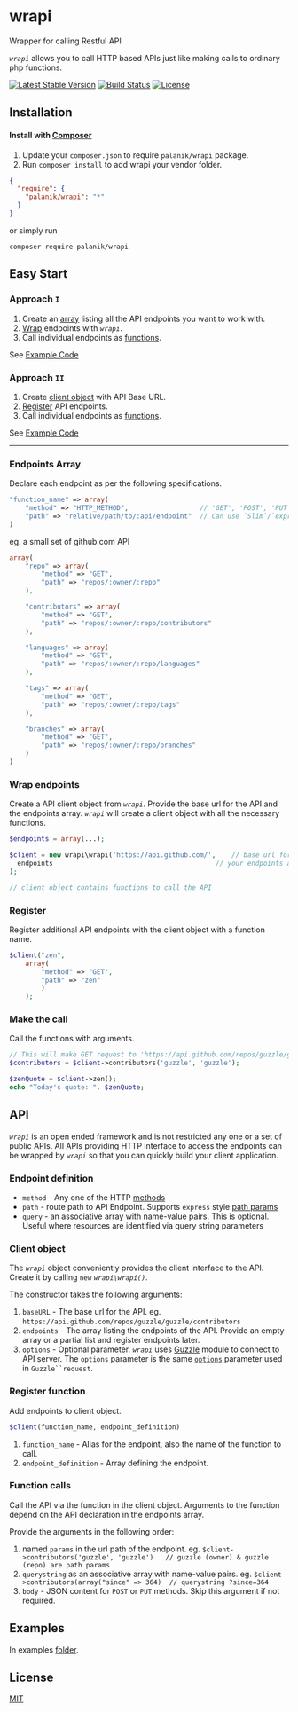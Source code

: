 wrapi
=====
Wrapper for calling Restful API

*`wrapi`* allows you to call HTTP based APIs just like making calls to ordinary php functions.

[![Latest Stable Version](https://poser.pugx.org/palanik/wrapi/v/stable.svg)](https://packagist.org/packages/palanik/wrapi)
[![Build Status](https://travis-ci.org/palanik/wrapi-php.svg)](https://travis-ci.org/palanik/wrapi-php)
[![License](https://poser.pugx.org/palanik/wrapi/license.svg)](https://github.com/palanik/wrapi-php/blob/master/LICENSE)

## Installation

#### Install with [Composer](https://packagist.org/packages/palanik/wrapi) ####
1. Update your `composer.json` to require `palanik/wrapi` package.
2. Run `composer install` to add wrapi your vendor folder.
```json
{
  "require": {
    "palanik/wrapi": "*"
  }
}
```

or simply run 
```shell
composer require palanik/wrapi
```

## Easy Start

### Approach `I`
1. Create an [array](#endpoints-array) listing all the API endpoints you want to work with.
2. [Wrap](#wrap-endpoints) endpoints with *`wrapi`*.
3. Call individual endpoints as [functions](#make-the-call).

See [Example Code](examples/github/example1.php)

### Approach `II`
1. Create [client object](#client-object) with API Base URL.
2. [Register](#register) API endpoints.
3. Call individual endpoints as [functions](#make-the-call).

See [Example Code](examples/github/example2.php)

------

### Endpoints Array
Declare each endpoint as per the following specifications.

```php
"function_name" => array(
	"method" => "HTTP_METHOD",					// 'GET', 'POST', 'PUT', 'PATCH' or 'DELETE'
	"path" => "relative/path/to/:api/endpoint"	// Can use `Slim`/`express` style path params
)
```

eg. a small set of github.com API
```php
array(
	"repo" => array(
		"method" => "GET",
		"path" => "repos/:owner/:repo"
	),

	"contributors" => array(
		"method" => "GET",
		"path" => "repos/:owner/:repo/contributors"
	),

	"languages" => array(
		"method" => "GET",
		"path" => "repos/:owner/:repo/languages"
	),

	"tags" => array(
		"method" => "GET",
		"path" => "repos/:owner/:repo/tags"
	),

	"branches" => array(
		"method" => "GET",
		"path" => "repos/:owner/:repo/branches"
	)
)
```

### Wrap endpoints
Create a API client object from *`wrapi`*. Provide the base url for the API and the endpoints array.
*`wrapi`* will create a client object with all the necessary functions.

```php
$endpoints = array(...);

$client = new wrapi\wrapi('https://api.github.com/',	// base url for the API
  endpoints 										// your endpoints array
);

// client object contains functions to call the API
```

### Register
Register additional API endpoints with the client object with a function name.

```php
$client("zen", 
	array(
		"method" => "GET",
		"path" => "zen"
		)
	);
```

### Make the call
Call the functions with arguments.

```php
// This will make GET request to 'https://api.github.com/repos/guzzle/guzzle/contributors'
$contributors = $client->contributors('guzzle', 'guzzle');

$zenQuote = $client->zen();
echo "Today's quote: ". $zenQuote;


```

## API

*`wrapi`* is an open ended framework and is not restricted any one or a set of public APIs. All APIs providing HTTP interface to access the endpoints can be wrapped by *`wrapi`* so that you can quickly build your client application.

### Endpoint definition

* `method` - Any one of the HTTP [methods](https://www.w3.org/Protocols/rfc2616/rfc2616-sec9.html)
* `path` - route path to API Endpoint. Supports `express` style [path params](http://expressjs.com/en/4x/api.html#req.params)
* `query` - an associative array with name-value pairs. This is optional. Useful where resources are identified via query string parameters

### Client object

The *`wrapi`* object conveniently provides the client interface to the API. Create it by calling `new` *`wrapi\wrapi()`*.

The constructor takes the following arguments:

1. `baseURL` - The base url for the API. eg. `https://api.github.com/repos/guzzle/guzzle/contributors`
2. `endpoints` - The array listing the endpoints of the API. Provide an empty array or a partial list and register endpoints later.
3. `options` - Optional parameter. *`wrapi`* uses [Guzzle](http://docs.guzzlephp.org/) module to connect to API server. The `options` parameter is the same [`options`](http://docs.guzzlephp.org/en/latest/request-options.html) parameter used in `Guzzle``request`.

### Register function

Add endpoints to client object.
```php
$client(function_name, endpoint_definition)
```

1. `function_name` - Alias for the endpoint, also the name of the function to call.
2. `endpoint_definition` - Array defining the endpoint.


### Function calls

Call the API via the function in the client object.  Arguments to the function depend on the API declaration in the endpoints array. 

Provide the arguments in the following order:

1. named `params` in the url path of the endpoint. eg. `$client->contributors('guzzle', 'guzzle')   // guzzle (owner) & guzzle (repo) are path params`
2. `querystring` as an associative array with name-value pairs. eg. `$client->contributors(array("since" => 364)  // querystring ?since=364`
3. `body` - JSON content for  `POST` or `PUT` methods. Skip this argument if not required. 

## Examples

  In examples [folder](examples).

## License

  [MIT](LICENSE)
